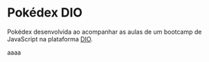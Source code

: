 # Pokédex DIO
Pokédex desenvolvida ao acompanhar as aulas de um bootcamp de JavaScript na plataforma [DIO](https://web.dio.me/home).

aaaa
